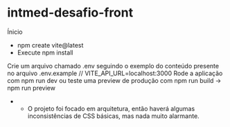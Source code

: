 # intmed-desafio-front

Ínicio
- npm create vite@latest
- Execute npm install

Crie um arquivo chamado .env seguindo o exemplo do conteúdo presente no arquivo .env.example
// VITE_API_URL=localhost:3000
Rode a aplicação com npm run dev ou teste uma preview de produção com npm run build -> npm run preview

- * O projeto foi focado em arquitetura, então haverá algumas inconsistências de CSS básicas, mas nada muito alarmante.
